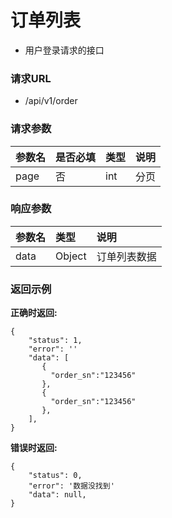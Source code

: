# 订单列表

* 用户登录请求的接口

### 请求URL

* /api/v1/order

### 请求参数

| 参数名 | 是否必填 | 类型 | 说明 |
| :--- | :--- | :--- | --- |
| page | 否 | int | 分页 |

### 响应参数

| 参数名 | 类型 | 说明 |
| :--- | :--- | :--- |
| data | Object | 订单列表数据 |

### 返回示例

**正确时返回:**

```
{
	"status": 1,
	"error": ''
	"data": [
	   {
	     "order_sn":"123456"
	   },
	   {
	     "order_sn":"123456"
	   },
	],
}
```

**错误时返回:**

```
{
	"status": 0,
	"error": '数据没找到'
	"data": null,
}
```
